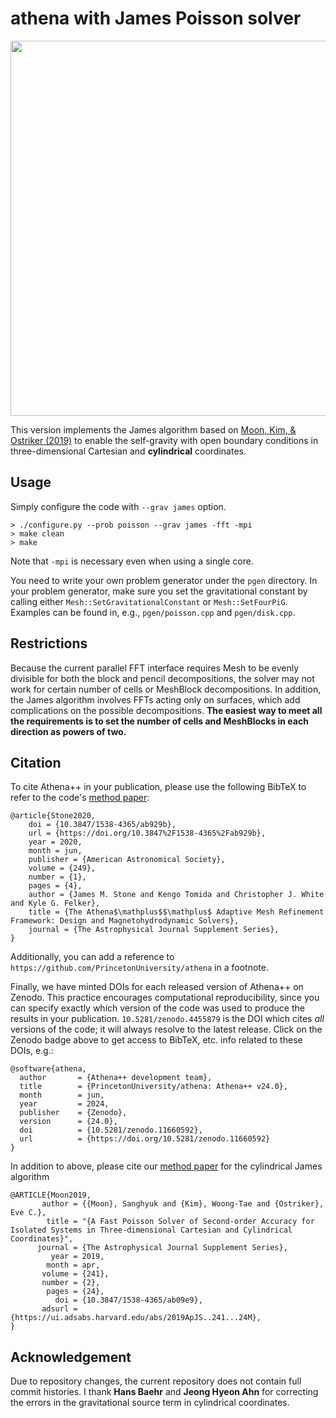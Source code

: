 athena with James Poisson solver
======

<p align="center">
<img src="https://github.com/user-attachments/assets/d1c7fd6a-39a8-4d73-8596-d8d76374abc5" width="600">
</p>

This version implements the James algorithm based on [Moon, Kim, & Ostriker (2019)](https://ui.adsabs.harvard.edu/abs/2019ApJS..241...24M/abstract) to enable the self-gravity with open boundary conditions in three-dimensional Cartesian and **cylindrical** coordinates.

## Usage
Simply configure the code with `--grav james` option.
```
> ./configure.py --prob poisson --grav james -fft -mpi
> make clean
> make
```
Note that `-mpi` is necessary even when using a single core.

You need to write your own problem generator under the `pgen` directory. In your problem generator, make sure you set the gravitational constant by calling either `Mesh::SetGravitationalConstant` or `Mesh::SetFourPiG`. Examples can be found in, e.g., `pgen/poisson.cpp` and `pgen/disk.cpp`. 

## Restrictions
Because the current parallel FFT interface requires Mesh to be evenly divisible for both the block and pencil decompositions, the solver may not work for certain number of cells or MeshBlock decompositions. In addition, the James algorithm involves FFTs acting only on surfaces, which add complications on the possible decompositions. **The easiest way to meet all the requirements is to set the number of cells and MeshBlocks in each direction as powers of two.**

## Citation
To cite Athena++ in your publication, please use the following BibTeX to refer to the code's [method paper](https://ui.adsabs.harvard.edu/abs/2020ApJS..249....4S/abstract):
```
@article{Stone2020,
	doi = {10.3847/1538-4365/ab929b},
	url = {https://doi.org/10.3847%2F1538-4365%2Fab929b},
	year = 2020,
	month = jun,
	publisher = {American Astronomical Society},
	volume = {249},
	number = {1},
	pages = {4},
	author = {James M. Stone and Kengo Tomida and Christopher J. White and Kyle G. Felker},
	title = {The Athena$\mathplus$$\mathplus$ Adaptive Mesh Refinement Framework: Design and Magnetohydrodynamic Solvers},
	journal = {The Astrophysical Journal Supplement Series},
}
```
Additionally, you can add a reference to `https://github.com/PrincetonUniversity/athena` in a footnote.

Finally, we have minted DOIs for each released version of Athena++ on Zenodo. This practice encourages computational reproducibility, since you can specify exactly which version of the code was used to produce the results in your publication. `10.5281/zenodo.4455879` is the DOI which cites _all_ versions of the code; it will always resolve to the latest release. Click on the Zenodo badge above to get access to BibTeX, etc. info related to these DOIs, e.g.:

```
@software{athena,
  author       = {Athena++ development team},
  title        = {PrincetonUniversity/athena: Athena++ v24.0},
  month        = jun,
  year         = 2024,
  publisher    = {Zenodo},
  version      = {24.0},
  doi          = {10.5281/zenodo.11660592},
  url          = {https://doi.org/10.5281/zenodo.11660592}
}
```

In addition to above, please cite our [method paper](https://ui.adsabs.harvard.edu/abs/2019ApJS..241...24M/abstract) for the cylindrical James algorithm  
```
@ARTICLE{Moon2019,
       author = {{Moon}, Sanghyuk and {Kim}, Woong-Tae and {Ostriker}, Eve C.},
        title = "{A Fast Poisson Solver of Second-order Accuracy for Isolated Systems in Three-dimensional Cartesian and Cylindrical Coordinates}",
      journal = {The Astrophysical Journal Supplement Series},
         year = 2019,
        month = apr,
       volume = {241},
       number = {2},
        pages = {24},
          doi = {10.3847/1538-4365/ab09e9},
       adsurl = {https://ui.adsabs.harvard.edu/abs/2019ApJS..241...24M},
}
```

## Acknowledgement

Due to repository changes, the current repository does not contain full commit histories. I thank **Hans Baehr** and **Jeong Hyeon Ahn** for correcting the errors in the gravitational source term in cylindrical coordinates.
